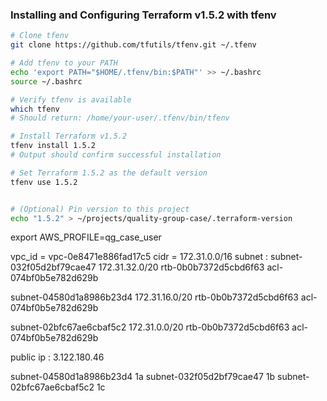 ### Installing and Configuring Terraform v1.5.2 with tfenv

```bash
# Clone tfenv
git clone https://github.com/tfutils/tfenv.git ~/.tfenv

# Add tfenv to your PATH
echo 'export PATH="$HOME/.tfenv/bin:$PATH"' >> ~/.bashrc
source ~/.bashrc

# Verify tfenv is available
which tfenv
# Should return: /home/your-user/.tfenv/bin/tfenv

# Install Terraform v1.5.2
tfenv install 1.5.2
# Output should confirm successful installation

# Set Terraform 1.5.2 as the default version
tfenv use 1.5.2


# (Optional) Pin version to this project
echo "1.5.2" > ~/projects/quality-group-case/.terraform-version
```

export AWS_PROFILE=qg_case_user

vpc_id = vpc-0e8471e886fad17c5
cidr = 172.31.0.0/16
subnet :
subnet-032f05d2bf79cae47
172.31.32.0/20
rtb-0b0b7372d5cbd6f63
acl-074bf0b5e782d629b

subnet-04580d1a8986b23d4
172.31.16.0/20
rtb-0b0b7372d5cbd6f63
acl-074bf0b5e782d629b

subnet-02bfc67ae6cbaf5c2
172.31.0.0/20
rtb-0b0b7372d5cbd6f63
acl-074bf0b5e782d629b


public ip : 3.122.180.46


subnet-04580d1a8986b23d4 1a
subnet-032f05d2bf79cae47 1b
subnet-02bfc67ae6cbaf5c2 1c